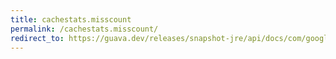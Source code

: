 ```yaml
---
title: cachestats.misscount
permalink: /cachestats.misscount/
redirect_to: https://guava.dev/releases/snapshot-jre/api/docs/com/google/common/cache/CacheStats.html#missCount--
---
```

